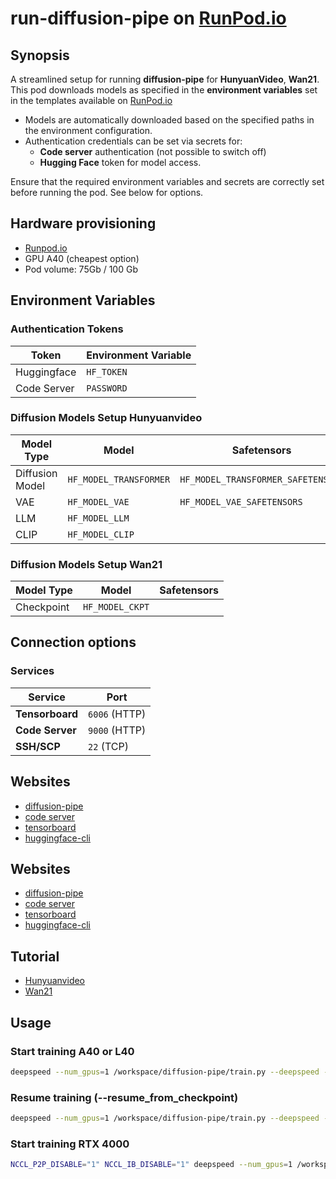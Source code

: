 # run-diffusion-pipe on [RunPod.io](https://runpod.io?ref=se4tkc5o)

## Synopsis

A streamlined setup for running **diffusion-pipe** for **HunyuanVideo**, **Wan21**. 
This pod downloads models as specified in the **environment variables** set in the templates available on [RunPod.io](https://runpod.io?ref=se4tkc5o)

- Models are automatically downloaded based on the specified paths in the environment configuration.  
- Authentication credentials can be set via secrets for:  
  - **Code server** authentication (not possible to switch off) 
  - **Hugging Face** token for model access.  

Ensure that the required environment variables and secrets are correctly set before running the pod.
See below for options.

## Hardware provisioning

- [Runpod.io](https://runpod.io/)
- GPU A40 (cheapest option)
- Pod volume: 75Gb / 100 Gb

## Environment Variables  

### **Authentication Tokens**  

| Token        | Environment Variable |
|--------------|----------------------|
| Huggingface  | `HF_TOKEN`           |
| Code Server  | `PASSWORD`           |

### **Diffusion Models Setup Hunyuanvideo**  

| Model Type        | Model                   | Safetensors                        |
|-------------------|-------------------------|------------------------------------| 
| Diffusion Model   | `HF_MODEL_TRANSFORMER`  | `HF_MODEL_TRANSFORMER_SAFETENSORS` |
| VAE               | `HF_MODEL_VAE`          | `HF_MODEL_VAE_SAFETENSORS`         |
| LLM               | `HF_MODEL_LLM`          |                                    |
| CLIP              | `HF_MODEL_CLIP`         |                                    |

### **Diffusion Models Setup Wan21**  

| Model Type        | Model                   | Safetensors                        |
|-------------------|-------------------------|------------------------------------| 
| Checkpoint        | `HF_MODEL_CKPT`         |                                    |

## Connection options 

### Services

| Service         | Port          |
|-----------------|---------------| 
| **Tensorboard** | `6006` (HTTP) |
| **Code Server** | `9000` (HTTP) |
| **SSH/SCP**     | `22`   (TCP)  |

## Websites

- [diffusion-pipe](https://github.com/tdrussell/diffusion-pipe)
- [code server](https://github.com/coder/code-server)
- [tensorboard](https://www.tensorflow.org/tensorboard)
- [huggingface-cli](https://huggingface.co/docs/huggingface_hub/v0.27.0/guides/cli)

## Websites

- [diffusion-pipe](https://github.com/tdrussell/diffusion-pipe)
- [code server](https://github.com/coder/code-server)
- [tensorboard](https://www.tensorflow.org/tensorboard)
- [huggingface-cli](https://huggingface.co/docs/huggingface_hub/v0.27.0/guides/cli)

## Tutorial

- [Hunyuanvideo](https://civitai.com/articles/9798/training-a-lora-for-hunyuan-video-on-windows)
- [Wan21](https://www.stablediffusiontutorials.com/2025/03/wan-lora-train.html)

## Usage

### Start training A40 or L40

```bash
deepspeed --num_gpus=1 /workspace/diffusion-pipe/train.py --deepspeed --config /workspace/x/config.toml
```

### Resume training (--resume_from_checkpoint)

```bash
deepspeed --num_gpus=1 /workspace/diffusion-pipe/train.py --deepspeed --resume_from_checkpoint --config /workspace/x/config.toml
```

### Start training RTX 4000

```bash
NCCL_P2P_DISABLE="1" NCCL_IB_DISABLE="1" deepspeed --num_gpus=1 /workspace/diffusion-pipe/train.py --deepspeed --config /workspace/x/config.toml
```

